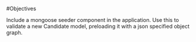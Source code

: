 #Objectives

Include a mongoose seeder component in the application. Use this to validate a new Candidate model, preloading it with a json specified object graph.

